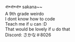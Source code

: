  🐟🐟🐟 sakana~~   
A 9th grade weirdo  
I dont know how to code  
Teach me if u can :D  
That would be lovely if u do that  
Discord: さかな＃8026
<!--
**IaintHamburger/IaintHamburger** is a ✨ _special_ ✨ repository because its `README.md` (this file) appears on your GitHub profile.

Here are some ideas to get you started:

- 🔭 I’m currently working on ...
- 🌱 I’m currently learning ...
- 👯 I’m looking to collaborate on ...
- 🤔 I’m looking for help with ...
- 💬 Ask me about ...
- 📫 How to reach me: ...
- 😄 Pronouns: ...
- ⚡ Fun fact: ...
-->
